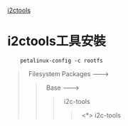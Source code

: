 [i2ctools](#i2ctools工具安裝)


# i2ctools工具安裝
```
    petalinux-config -c rootfs
```
>&nbsp; Filesystem Packages --->
>>&nbsp; Base --->
>>>&nbsp; i2c-tools
>>>>&nbsp; <*> i2c-tools